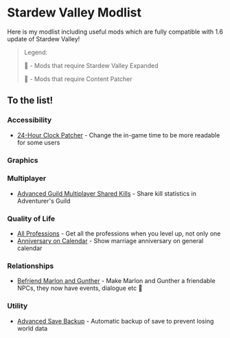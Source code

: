 # Stardew Valley Modlist

Here is my modlist including useful mods which are fully compatible with 1.6 update of Stardew Valley!

> Legend:
>
> 🐤 - Mods that require Stardew Valley Expanded
>
> 👚 - Mods that require Content Patcher

## To the list!

### Accessibility

- [24-Hour Clock Patcher](https://www.nexusmods.com/stardewvalley/mods/8759) - Change the in-game time to be more readable for some users

### Graphics

### Multiplayer

- [Advanced Guild Multiplayer Shared Kills](https://www.nexusmods.com/stardewvalley/mods/19442) - Share kill statistics in Adventurer's Guild

### Quality of Life

- [All Professions](https://www.nexusmods.com/stardewvalley/mods/174) - Get all the professions when you level up, not only one
- [Anniversary on Calendar](https://www.nexusmods.com/stardewvalley/mods/8351) - Show marriage anniversary on general calendar  

### Relationships

- [Befriend Marlon and Gunther](https://www.nexusmods.com/stardewvalley/mods/2569) - Make Marlon and Gunther a friendable NPCs, they now have events, dialogue etc 👚

### Utility

- [Advanced Save Backup](https://www.nexusmods.com/stardewvalley/mods/435) - Automatic backup of save to prevent losing world data
